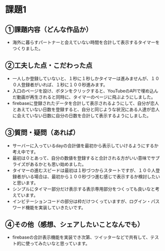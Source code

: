 # 課題1
## ①課題内容（どんな作品か）
- 海外に暮らすパートナーと会えていない時間を合計して表示するタイマーをつくりました。

## ②工夫した点・こだわった点
- 一人しか登録していないと、１秒に１秒しかタイマーは進みませんが、１００人登録者がいれば、１秒に１００秒進みます。
- 入口のページを設け、ボタンをクリックすると、YouTubeのAPIで埋め込んだ動画が再生されると同時に、タイマーのページに飛ぶようにしました。
- firebaseに登録されたデータを合計して表示されるようにして、自分が恋人とあえていない日数を登録すると、自分と同じような状況にある人達が恋人に会えていない日数に自分の日数を合計して表示するようにしました。

## ③質問・疑問（あれば）
- サーバーに入っているdayの合計値を最初から表示していけるようにするか考え中です。
- 最初は０とあって、自分の数値を登録すると合計される方がいい意味でサプライズがあるかとも思い始めました。
- タイマーの進むスピードは最初は１秒づつからスタートですが、１００人登録者がいる場合は、最初から１００秒づつ進む感じで表示するか検討したいと思います。
- シンプルにタイマー部分だけ表示する表示専用部分をつくっても良いなと考えています。
- インビテーションコードの部分は枠だけつくっていますが、ログイン・パスワード機能を実装していきたいです。

## ④その他（感想、シェアしたいことなんでも）
- firebaseの合計表示機能を実装でき次第、ツイッターなどで共有して、テスト的に使ってみたいなと思っています。

